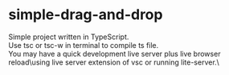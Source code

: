 # simple-drag-and-drop
Simple project written in TypeScript.\
Use tsc or tsc-w in terminal to compile ts file.\
You may have a quick development live server plus live browser reload\using live server extension of vsc or running lite-server.\
